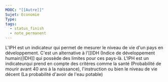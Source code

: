 ```yaml
---
MOOC: "[[Autre]]"
Sujet: Economie
Type: 
tags:
  - status_finish
  - note_permanent
---
```

L'IPH est un indicateur qui permet de mesurer le niveau de vie d'un pays en développement. C'est un alternative à l'[[IDH (Indice de développement humain)|IDH]] qui possède des limites pour ces pays-là. L'IPH est un indicateurqui prend en compte des critères comme la santé (Probabilité de mourir avant 40 ans à la naissance), l'instruction ou bien le niveau de vie décent (La probabilité d'avoir de l'eau potable)